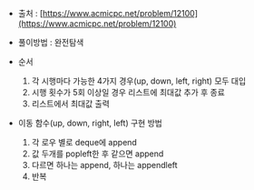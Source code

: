 - 출처 : [https://www.acmicpc.net/problem/12100](https://www.acmicpc.net/problem/12100)

- 풀이방법 : 완전탐색

- 순서
    1. 각 시행마다 가능한 4가지 경우(up, down, left, right) 모두 대입
    2. 시행 횟수가 5회 이상일 경우 리스트에 최대값 추가 후 종료
    3. 리스트에서 최대값 출력

- 이동 함수(up, down, right, left) 구현 방법
    1. 각 로우 별로 deque에 append
    2. 값 두개를 popleft한 후 같으면 append
    3. 다르면 하나는 append, 하나는 appendleft
    4. 반복